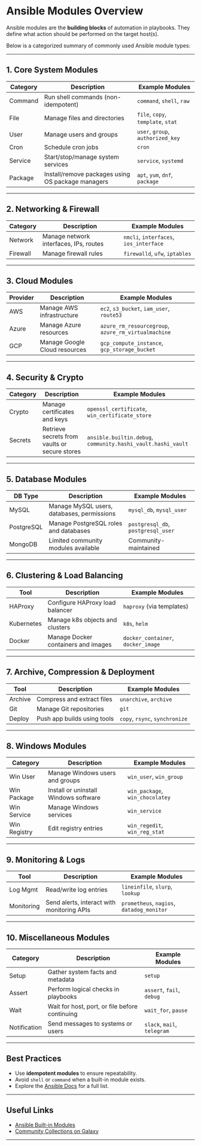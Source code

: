 # Ansible Modules Overview

Ansible modules are the **building blocks** of automation in playbooks. They define what action should be performed on the target host(s).

Below is a categorized summary of commonly used Ansible module types:

---

## 1. Core System Modules

| Category     | Description                                             | Example Modules             |
|--------------|---------------------------------------------------------|------------------------------|
| Command      | Run shell commands (non-idempotent)                     | `command`, `shell`, `raw`   |
| File         | Manage files and directories                            | `file`, `copy`, `template`, `stat` |
| User         | Manage users and groups                                 | `user`, `group`, `authorized_key` |
| Cron         | Schedule cron jobs                                      | `cron`                      |
| Service      | Start/stop/manage system services                       | `service`, `systemd`        |
| Package      | Install/remove packages using OS package managers       | `apt`, `yum`, `dnf`, `package` |

---

## 2. Networking & Firewall

| Category     | Description                                             | Example Modules             |
|--------------|---------------------------------------------------------|------------------------------|
| Network      | Manage network interfaces, IPs, routes                  | `nmcli`, `interfaces`, `ios_interface` |
| Firewall     | Manage firewall rules                                   | `firewalld`, `ufw`, `iptables`         |

---

## 3. Cloud Modules

| Provider     | Description                                             | Example Modules             |
|--------------|---------------------------------------------------------|------------------------------|
| AWS          | Manage AWS infrastructure                              | `ec2`, `s3_bucket`, `iam_user`, `route53` |
| Azure        | Manage Azure resources                                  | `azure_rm_resourcegroup`, `azure_rm_virtualmachine` |
| GCP          | Manage Google Cloud resources                           | `gcp_compute_instance`, `gcp_storage_bucket` |

---

## 4. Security & Crypto

| Category     | Description                                             | Example Modules             |
|--------------|---------------------------------------------------------|------------------------------|
| Crypto       | Manage certificates and keys                            | `openssl_certificate`, `win_certificate_store` |
| Secrets      | Retrieve secrets from vaults or secure stores           | `ansible.builtin.debug`, `community.hashi_vault.hashi_vault` |

---

## 5. Database Modules

| DB Type      | Description                                             | Example Modules             |
|--------------|---------------------------------------------------------|------------------------------|
| MySQL        | Manage MySQL users, databases, permissions              | `mysql_db`, `mysql_user`    |
| PostgreSQL   | Manage PostgreSQL roles and databases                   | `postgresql_db`, `postgresql_user` |
| MongoDB      | Limited community modules available                     | Community-maintained        |

---

## 6. Clustering & Load Balancing

| Tool         | Description                                             | Example Modules             |
|--------------|---------------------------------------------------------|------------------------------|
| HAProxy      | Configure HAProxy load balancer                         | `haproxy` (via templates)   |
| Kubernetes   | Manage k8s objects and clusters                         | `k8s`, `helm`               |
| Docker       | Manage Docker containers and images                     | `docker_container`, `docker_image` |

---

## 7. Archive, Compression & Deployment

| Tool         | Description                                             | Example Modules             |
|--------------|---------------------------------------------------------|------------------------------|
| Archive      | Compress and extract files                              | `unarchive`, `archive`      |
| Git          | Manage Git repositories                                 | `git`                       |
| Deploy       | Push app builds using tools                             | `copy`, `rsync`, `synchronize` |

---

## 8. Windows Modules

| Category     | Description                                             | Example Modules             |
|--------------|---------------------------------------------------------|------------------------------|
| Win User     | Manage Windows users and groups                         | `win_user`, `win_group`     |
| Win Package  | Install or uninstall Windows software                   | `win_package`, `win_chocolatey` |
| Win Service  | Manage Windows services                                 | `win_service`               |
| Win Registry | Edit registry entries                                   | `win_regedit`, `win_reg_stat` |

---

## 9. Monitoring & Logs

| Tool         | Description                                             | Example Modules             |
|--------------|---------------------------------------------------------|------------------------------|
| Log Mgmt     | Read/write log entries                                  | `lineinfile`, `slurp`, `lookup` |
| Monitoring   | Send alerts, interact with monitoring APIs              | `prometheus`, `nagios`, `datadog_monitor` |

---

## 10. Miscellaneous Modules

| Category     | Description                                             | Example Modules             |
|--------------|---------------------------------------------------------|------------------------------|
| Setup        | Gather system facts and metadata                        | `setup`                     |
| Assert       | Perform logical checks in playbooks                     | `assert`, `fail`, `debug`   |
| Wait         | Wait for host, port, or file before continuing          | `wait_for`, `pause`         |
| Notification | Send messages to systems or users                       | `slack`, `mail`, `telegram` |

---

## Best Practices

- Use **idempotent modules** to ensure repeatability.
- Avoid `shell` or `command` when a built-in module exists.
- Explore the [Ansible Docs](https://docs.ansible.com/ansible/latest/collections/index.html) for a full list.

---

## Useful Links

- [Ansible Built-in Modules](https://docs.ansible.com/ansible/latest/collections/ansible/builtin/index.html)
- [Community Collections on Galaxy](https://galaxy.ansible.com/)

---
